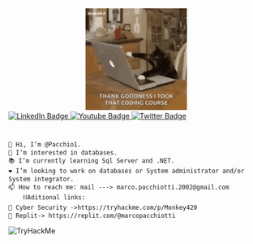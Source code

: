 <div id="header" align="center">
  <img src="img/giphy.gif" width="200"/>
</div>
<div id="badges">
  <a href="your-linkedin-URL">
    <img src="https://img.shields.io/badge/LinkedIn-blue?style=for-the-badge&logo=linkedin&logoColor=white" alt="LinkedIn Badge"/>
  </a>
  <a href="your-youtube-URL">
    <img src="https://img.shields.io/badge/YouTube-red?style=for-the-badge&logo=youtube&logoColor=white" alt="Youtube Badge"/>
  </a>
  <a href="your-twitter-URL">
    <img src="https://img.shields.io/badge/Twitter-blue?style=for-the-badge&logo=twitter&logoColor=white" alt="Twitter Badge"/>
  </a>

  <h1>
  </h1>
</div>

    👋 Hi, I’m @Pacchio1.
    👀 I’m interested in databases.
    📚 I’m currently learning Sql Server and .NET.
    ❤️ I’m looking to work on databases or System administrator and/or System integrator.
    📫 How to reach me: mail ---> marco.pacchiotti.2002@gmail.com
        ⛓️Aditional links:
    🤖 Cyber Security ->https://tryhackme.com/p/Monkey420
    💼 Replit-> https://replit.com/@marcopacchiotti



<img src="https://tryhackme-badges.s3.amazonaws.com/Monkey420.png" alt="TryHackMe">
